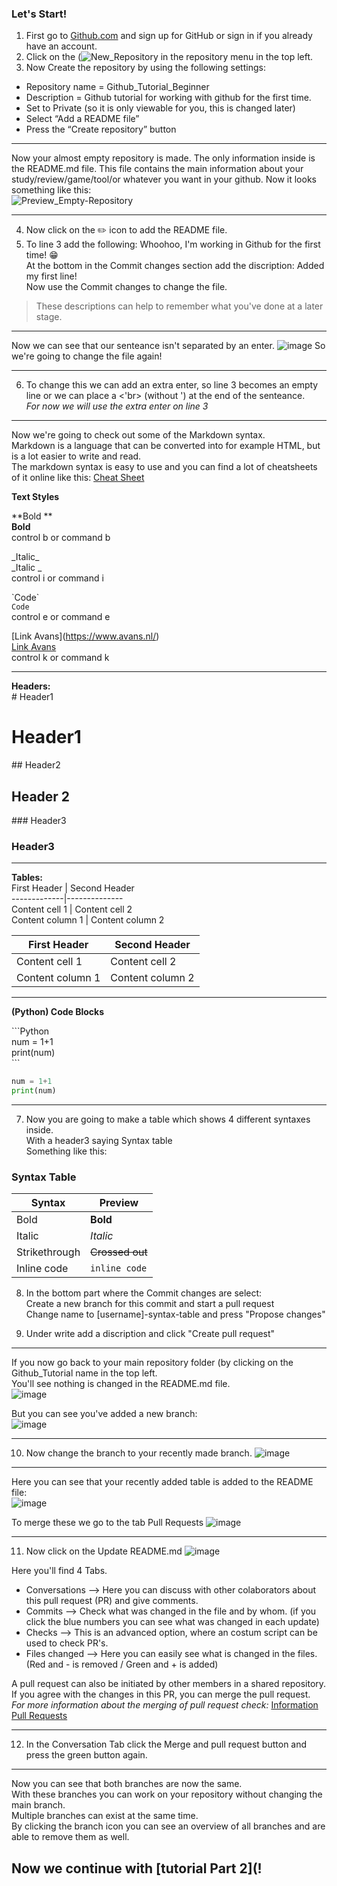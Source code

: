 ### Let's Start!

1. First go to [Github.com](https://github.com) and sign up for GitHub or sign in if you already have an account.
2. Click on the (![New_Repository](https://user-images.githubusercontent.com/42538229/137142260-0070134d-99f3-4ab9-a5df-3a3d799abeca.png)
 in the repository menu in the top left. 
3.	Now Create the repository by using the following settings:
   * Repository name = Github_Tutorial_Beginner
   * Description = Github tutorial for working with github for the first time.
   * Set to Private (so it is only viewable for you, this is changed later)
   * Select “Add a README file”
   * Press the “Create repository” button 

---

Now your almost empty repository is made. The only information inside is the README.md file. This file contains the main information about your study/review/game/tool/or whatever you want in your github. Now it looks something like this:<br>
![Preview_Empty-Repository](https://user-images.githubusercontent.com/42538229/137144572-0ea43459-897c-4beb-a271-67d9ee80582f.png)

---

4. Now click on the :pencil2: icon to add the README file.
5. To line 3 add the following: Whoohoo, I'm working in Github for the first time! :grin: <br>
At the bottom in the Commit changes section add the discription: Added my first line! <br>
Now use the Commit changes to change the file.

>These descriptions can help to remember what you've done at a later stage.<br>
---

Now we can see that our senteance isn't separated by an enter.
![image](https://user-images.githubusercontent.com/42538229/137146991-808769f3-808f-479d-b21e-59aae2fbdf39.png)
So we're going to change the file again!

---

6. To change this we can add an extra enter, so line 3 becomes an empty line or we can place a <'br> (without ') at the end of the senteance. <br>
*For now we will use the extra enter on line 3*

---

Now we're going to check out some of the Markdown syntax. <br> 
Markdown is a language that can be converted into for example HTML, but is a lot easier to write and read. <br>
The markdown syntax is easy to use and you can find a lot of cheatsheets of it online like this:
[Cheat Sheet](https://guides.github.com/pdfs/markdown-cheatsheet-online.pdf)


**Text Styles**

\**Bold **<br>
**Bold** <br>
control b or command b

\_Italic_ <br>
_Italic _<br>
control i or command i

\`Code\` <br>
`Code` <br>
control e or command e

\[Link Avans](https://www.avans.nl/) <br>
[Link Avans](https://www.avans.nl/)<br>
control k or command k

---

**Headers:**<br>
\# Header1 <br>
# Header1
\## Header2 <br>
## Header 2
\### Header3 <br>
### Header3

---

**Tables:**<br>
First Header | Second Header<br>
\-------------|--------------<br>
Content cell 1 | Content cell 2<br>
Content column 1 | Content column 2<br>

First Header | Second Header
------------ | -------------
Content cell 1 | Content cell 2
Content column 1 | Content column 2

---

**(Python) Code Blocks**<br>

\`\`\`Python<br>
num = 1+1<br>
print(num)<br>
\`\`\`<br>

```python
num = 1+1
print(num)
```

---

7. Now you are going to make a table which shows 4 different syntaxes inside.<br>
With a header3 saying Syntax table<br>
Something like this:<br>

### Syntax Table

Syntax | Preview
---------- | ----------
Bold  | **Bold**
Italic | _Italic_
Strikethrough | ~~Crossed out~~
Inline code | `inline code`

8. In the bottom part where the Commit changes are select:<br>
Create a new branch for this commit and start a pull request<br>
Change name to [username]-syntax-table and press "Propose changes"

9. Under write add a discription and click "Create pull request"

---

If you now go back to your main repository folder (by clicking on the Github_Tutorial name in the top left.<br>
You'll see nothing is changed in the README.md file.<br>
![image](https://user-images.githubusercontent.com/42538229/137311987-43219157-3e70-4bfb-9427-69a6e296b106.png)

But you can see you've added a new branch:<br>
![image](https://user-images.githubusercontent.com/42538229/137312097-4aedf009-8498-4c26-b294-e90642ebd527.png)

---

10. Now change the branch to your recently made branch.
![image](https://user-images.githubusercontent.com/42538229/137312217-8e468622-83b1-4fe0-90fa-6893995646bd.png)

---

Here you can see that your recently added table is added to the README file:<br>
![image](https://user-images.githubusercontent.com/42538229/137312339-365a45c3-a617-4304-814f-87874161868d.png)

To merge these we go to the tab Pull Requests ![image](https://user-images.githubusercontent.com/42538229/137312419-1677328a-704c-448c-b7fe-9936756ec032.png)

---

11. Now click on the Update README.md
![image](https://user-images.githubusercontent.com/42538229/137312503-585a82f5-9929-48fc-871f-7953db04c90e.png)


Here you'll find 4 Tabs.<br>
- Conversations --> Here you can discuss with other colaborators about this pull request (PR) and give comments.
- Commits --> Check what was changed in the file and by whom. (if you click the blue numbers you can see what was changed in each update)
- Checks --> This is an advanced option, where an costum script can be used to check PR's. 
- Files changed --> Here you can easily see what is changed in the files. (Red and - is removed / Green and + is added)

A pull request can also be initiated by other members in a shared repository. <br>
If you agree with the changes in this PR, you can merge the pull request. <br>
_For more information about the merging of pull request check:_ [Information Pull Requests](https://docs.github.com/en/github/collaborating-with-pull-requests/incorporating-changes-from-a-pull-request/about-pull-request-merges)

---

12. In the Conversation Tab click the Merge and pull request button and press the green button again.

--- 

Now you can see that both branches are now the same.<br>
With these branches you can work on your repository without changing the main branch.<br>
Multiple branches can exist at the same time.<br>
By clicking the branch icon you can see an overview of all branches and are able to remove them as well.


## Now we continue with [tutorial Part 2](!

